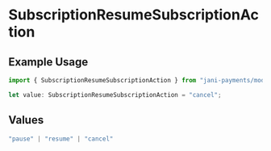 # SubscriptionResumeSubscriptionAction

## Example Usage

```typescript
import { SubscriptionResumeSubscriptionAction } from "jani-payments/models/operations";

let value: SubscriptionResumeSubscriptionAction = "cancel";
```

## Values

```typescript
"pause" | "resume" | "cancel"
```